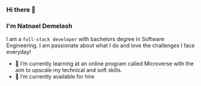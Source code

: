 ### Hi there 👋
### I'm Natnael Demelash
I am a `full-stack developer` with bachelors degree in Software Engineering. I am passionate about what I do and love the challenges I face everyday!
- 🌱 I’m currently learning at an online program called Microverse with the aim to upscale my technical and soft skills.
- 👯 I’m currently available for hire
<!--
**NatiDeme/NatiDeme** is a ✨ _special_ ✨ repository because its `README.md` (this file) appears on your GitHub profile.

Here are some ideas to get you started:

- 🔭 I’m currently working on ...
- 🌱 I’m currently learning ...
- 👯 I’m looking to collaborate on ...
- 🤔 I’m looking for help with ...
- 💬 Ask me about ...
- 📫 How to reach me: ...
- 😄 Pronouns: ...
- ⚡ Fun fact: ...
-->
